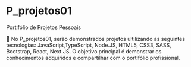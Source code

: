 # P_projetos01
Portifólio de Projetos Pessoais

📝 No P_projetos01, serão demonstrados projetos ultilizando as seguintes tecnologias: JavaScript,TypeScript, Node.JS, HTML5, CSS3, SASS, Bootstrap, React, Next.JS.
    O objetivo principal é demonstrar os conhecimentos adquiridos e compartilhar com o portifólio profissional.
